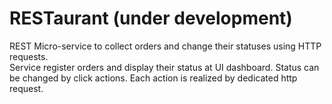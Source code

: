# RESTaurant (under development)
REST Micro-service to collect orders and change their statuses using HTTP requests. <br>
Service register orders and display their status at UI dashboard.
Status can be changed by click actions.
Each action is realized by dedicated http request.<br>



